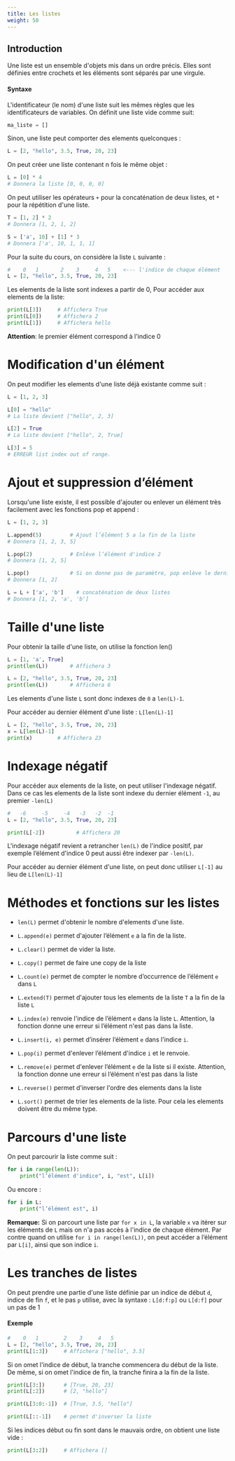 ```yaml
---
title: Les listes
weight: 50
---
```


## Introduction

Une liste est un ensemble d'objets mis dans un ordre précis. Elles sont
définies entre crochets et les éléments sont séparés par une virgule.

#### Syntaxe

L'identificateur (le nom) d'une liste suit les mêmes règles que les
identificateurs de variables. On définit une liste vide comme suit:

```py
ma_liste = []
```

Sinon, une liste peut comporter des elements quelconques :

```py
L = [2, "hello", 3.5, True, 20, 23]
```

On peut créer une liste contenant n fois le même objet :

```py
L = [0] * 4
# Donnera la liste [0, 0, 0, 0]
```

On peut utiliser les opérateurs `+` pour la concaténation de deux
listes, et `*` pour la répétition d'une liste.

```py
T = [1, 2] * 2
# Donnera [1, 2, 1, 2]

S = ['a', 10] + [1] * 3
# Donnera ['a', 10, 1, 1, 1]
```

Pour la suite du cours, on considère la liste `L` suivante :

```py
#    0   1       2    3     4   5    <--- l'indice de chaque élément
L = [2, "hello", 3.5, True, 20, 23]
```

Les elements de la liste sont indexes a partir de 0, Pour accéder aux
elements de la liste:

```py
print(L[3])     # Affichera True
print(L[0])     # Affichera 2
print(L[1])     # Affichera hello
```

**Attention**: le premier élément correspond à l'indice 0

# Modification d'un élément

On peut modifier les elements d'une liste déjà existante comme suit :

```py
L = [1, 2, 3]

L[0] = "hello"
# La liste devient ["hello", 2, 3]

L[2] = True
# La liste devient ["hello", 2, True]

L[3] = 5
# ERREUR list index out of range.
```

# Ajout et suppression d’élément

Lorsqu'une liste existe, il est possible d'ajouter ou enlever un élément
très facilement avec les fonctions pop et append :

```py
L = [1, 2, 3]

L.append(5)         # Ajout l’élément 5 a la fin de la liste
# Donnera [1, 2, 3, 5]

L.pop(2)            # Enlève l’élément d'indice 2
# Donnera [1, 2, 5]

L.pop()             # Si on donne pas de paramètre, pop enlève le dernier
# Donnera [1, 2]

L = L + ['a', 'b']    # concaténation de deux listes
# Donnera [1, 2, 'a', 'b']
```

# Taille d'une liste

Pour obtenir la taille d'une liste, on utilise la fonction len()

```py
L = [1, 'a', True]
print(len(L))       # Affichera 3

L = [2, "hello", 3.5, True, 20, 23]
print(len(L))       # Affichera 6
```

Les elements d'une liste `L` sont donc indexes de `0` a `len(L)-1`.

Pour accéder au dernier élément d'une liste : `L[len(L)-1]`

```py
L = [2, "hello", 3.5, True, 20, 23]
x = L[len(L)-1]
print(x)        # Affichera 23
```

# Indexage négatif

Pour accéder aux elements de la liste, on peut utiliser l'indexage
négatif. Dans ce cas les elements de la liste sont indexe du dernier
élément `-1`, au premier `-len(L)`

```py
#   -6     -5     -4   -3   -2  -1
L = [2, "hello", 3.5, True, 20, 23]

print(L[-2])          # Affichera 20
```

L'indexage négatif revient a retrancher `len(L)` de l'indice positif,
par exemple l’élément d'indice 0 peut aussi être indexer par `-len(L)`.

Pour accéder au dernier élément d'une liste, on peut donc utiliser
`L[-1]` au lieu de `L[len(L)-1]`

# Méthodes et fonctions sur les listes

- `len(L)` permet d'obtenir le nombre d'elements d'une liste.

- `L.append(e)` permet d'ajouter l’élément `e` a la fin de la liste.

- `L.clear()` permet de vider la liste.

- `L.copy()` permet de faire une copy de la liste

- `L.count(e)` permet de compter le nombre d’occurrence de l’élément
  `e` dans `L`

- `L.extend(T)` permet d'ajouter tous les elements de la liste `T` a
  la fin de la liste `L`

- `L.index(e)` renvoie l'indice de l’élément `e` dans la liste `L`.
  Attention, la fonction donne une erreur si l’élément n'est pas dans
  la liste.

- `L.insert(i, e)` permet d’insérer l’élément `e` dans l'indice `i`.

- `L.pop(i)` permet d'enlever l’élément d'indice `i` et le renvoie.

- `L.remove(e)` permet d'enlever l’élément `e` de la liste si il
  existe. Attention, la fonction donne une erreur si l’élément n'est
  pas dans la liste

- `L.reverse()` permet d'inverser l'ordre des elements dans la liste

- `L.sort()` permet de trier les elements de la liste. Pour cela les
  elements doivent être du même type.

# Parcours d'une liste

On peut parcourir la liste comme suit :

```py
for i in range(len(L)):
    print("l’élément d'indice", i, "est", L[i])
```

Ou encore :

```py
for i in L:
    print("l’élément est", i)
```

**Remarque:** Si on parcourt une liste par `for x in L`, la variable `x`
va itérer sur les éléments de `L` mais on n'a pas accès à l'indice de
chaque élément. Par contre quand on utilise `for i in range(len(L))`, on
peut accéder a l’élément par `L[i]`, ainsi que son indice `i`.

# Les tranches de listes

On peut prendre une partie d'une liste définie par un indice de début
`d`, indice de fin `f`, et le pas `p` utilise, avec la syntaxe :
`L[d:f:p]` ou `L[d:f]` pour un pas de 1

#### Exemple

```py
#    0   1        2    3     4   5
L = [2, "hello", 3.5, True, 20, 23]
print(L[1:3])     # Affichera ["hello", 3.5]

```

Si on omet l'indice de début, la tranche commencera du début de la
liste. De même, si on omet l'indice de fin, la tranche finira a la fin
de la liste.

```py
print(L[3:])      # [True, 20, 23]
print(L[:2])      # [2, "hello"]

print(L[3:0:-1])  # [True, 3.5, "hello"]

print(L[::-1])    # permet d'inverser la liste
```

Si les indices début ou fin sont dans le mauvais ordre, on obtient une
liste vide :

```py
print(L[3:2])     # Affichera []
```
